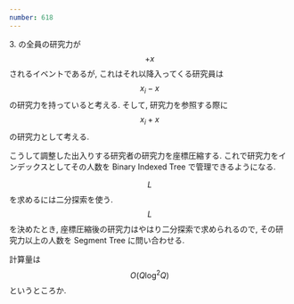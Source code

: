 ```yaml
---
number: 618
---
```

$$ $$ 3. の全員の研究力が $$ +x $$ されるイベントであるが, これはそれ以降入ってくる研究員は $$ x_i-x $$ の研究力を持っていると考える. そして, 研究力を参照する際に $$ x_i+x $$ の研究力として考える.

こうして調整した出入りする研究者の研究力を座標圧縮する. これで研究力をインデックスとしてその人数を Binary Indexed Tree で管理できるようになる.

$$ L $$ を求めるには二分探索を使う. $$ L $$ を決めたとき, 座標圧縮後の研究力はやはり二分探索で求められるので, その研究力以上の人数を Segment Tree に問い合わせる.

計算量は $$ O(Q\log^2 Q) $$ というところか.
